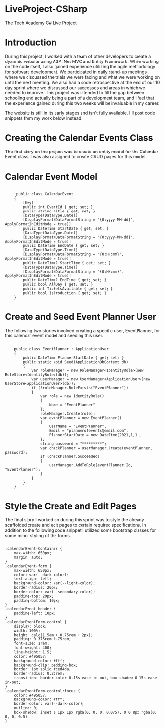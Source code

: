 # LiveProject-CSharp
The Tech Academy C# Live Project

# Introduction

During this project, I worked with a team of other developers to create a dyanmic website using ASP .Net MVC and Entity Framework. While working on the code itself, I also gained experience utilizing the agile methodology for software development. We participated in daily stand-up meetings where we discussed the trials we were facing and what we were working on until the next meeting. We also had a code retrospective at the end of our 10 day sprint where we discussed our successes and areas in which we needed to improve. This project was intended to fill the gap between schooling and actually being a part of a development team, and I feel that the experience gained during this two weeks will be invaluable in my career.

The website is still in its early stages and isn't fully available. I'll post code snippets from my work below instead.

# Creating the Calendar Events Class

The first story on the project was to create an entity model for the Calendar Event class. I was also assigned to create CRUD pages for this model.

# Calendar Event Model

```

     public class CalendarEvent
    {
        [Key]
        public int EventId { get; set; }
        public string Title { get; set; }
        [DataType(DataType.Date)]
        [DisplayFormat(DataFormatString = "{0:yyyy-MM-dd}", ApplyFormatInEditMode = true)]
        public DateTime StartDate { get; set; }
        [DataType(DataType.Date)]
        [DisplayFormat(DataFormatString = "{0:yyyy-MM-dd}", ApplyFormatInEditMode = true)]
        public DateTime EndDate { get; set; }
        [DataType(DataType.Time)]
        [DisplayFormat(DataFormatString = "{0:HH:mm}", ApplyFormatInEditMode = true)]
        public DateTime? StartTime { get; set; }
        [DataType(DataType.Time)]
        [DisplayFormat(DataFormatString = "{0:HH:mm}", ApplyFormatInEditMode = true)]
        public DateTime? EndTime { get; set; }
        public bool AllDay { get; set; }
        public int TicketsAvailable { get; set; }
        public bool IsProduction { get; set; }
    }

```
# Create and Seed Event Planner User

The following two stories involved creating a specific user, EventPlanner, for this calendar event model and seeding this user.
```

    public class EventPlanner : ApplicationUser
    {
        public DateTime PlannerStartDate { get; set; }
        public static void Seed(ApplicationDbContext db)
        {
            var roleManager = new RoleManager<IdentityRole>(new RoleStore<IdentityRole>(db));
            var userManager = new UserManager<ApplicationUser>(new UserStore<ApplicationUser>(db));
            if (!roleManager.RoleExists("EventPlanner"))
            {
                var role = new IdentityRole()
                {
                    Name = "EventPlanner"
                };
                roleManager.Create(role);
                var eventPlanner = new EventPlanner()
                {
                    UserName = "EventPlanner",
                    Email = "plannerofevents@email.com",
                    PlannerStartDate = new DateTime(2021,1,1),
                };
                string password = "*********";
                var checkPlanner = userManager.Create(eventPlanner, password);
                if (checkPlanner.Succeeded)
                {
                    userManager.AddToRole(eventPlanner.Id, "EventPlanner");
                }
            }
        }
    }

```
# Style the Create and Edit Pages

The final story I worked on during this sprint was to style the already scaffolded create and edit pages to certain required specifications. In addition to the following code snippet I utilized some bootstrap classes for some minor styling of the forms.

```

.calendarEvent-Container {
    max-width: 650px;
    margin: auto;
}
.calendarEvent-form {
    max-width: 650px;
    color: var(--dark-color);
    text-align: left;
    background-color: var(--light-color);
    border-radius: 20px;
    border-color: var(--secondary-color);
    padding-top: 20px;
    padding-bottom: 10px;
}
.calendarEvent-header {
    padding-left: 10px;
}
.calendarEventForm-control {
    display: block;
    width: 100%;
    height: calc(1.5em + 0.75rem + 2px);
    padding: 0.375rem 0.75rem;
    font-size: 1rem;
    font-weight: 400;
    line-height: 1.5;
    color: #495057;
    background-color: #fff;
    background-clip: padding-box;
    border: 1px solid #ced4da;
    border-radius: 0.25rem;
    transition: border-color 0.15s ease-in-out, box-shadow 0.15s ease-in-out;
}
.calendarEventForm-control:focus {
    color: #495057;
    background-color: #fff;
    border-color: var(--dark-color);
    outline: 0;
    box-shadow: inset 0 1px 1px rgba(0, 0, 0, 0.075), 0 0 8px rgba(0, 0, 0, 0.5);
}

```

